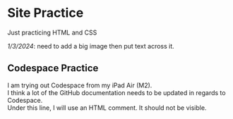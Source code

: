 # Site Practice
Just practicing HTML and CSS  

*1/3/2024*: need to add a big image then put text across it.

## Codespace Practice  
I am trying out Codespace from my iPad Air (M2).  
I think a lot of the GitHub documentation needs to be updated in regards to Codespace.  
Under this line, I will use an HTML comment. It should not be visible.  
<!-- This is a note for myself that will not be visible in the published document. -->
